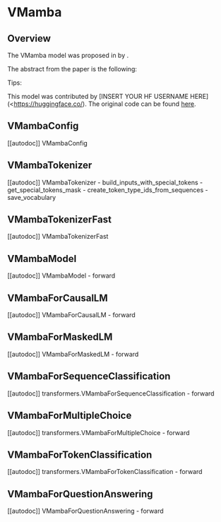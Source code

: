 <!--Copyright 2022 The HuggingFace Team. All rights reserved.

Licensed under the Apache License, Version 2.0 (the "License"); you may not use this file except in compliance with
the License. You may obtain a copy of the License at

http://www.apache.org/licenses/LICENSE-2.0

Unless required by applicable law or agreed to in writing, software distributed under the License is distributed on
an "AS IS" BASIS, WITHOUT WARRANTIES OR CONDITIONS OF ANY KIND, either express or implied. See the License for the
specific language governing permissions and limitations under the License.
-->

# VMamba

## Overview

The VMamba model was proposed in [<INSERT PAPER NAME HERE>](<INSERT PAPER LINK HERE>)  by <INSERT AUTHORS HERE>. <INSERT SHORT SUMMARY HERE>

The abstract from the paper is the following:

*<INSERT PAPER ABSTRACT HERE>*

Tips:

<INSERT TIPS ABOUT MODEL HERE>

This model was contributed by [INSERT YOUR HF USERNAME HERE](<https://huggingface.co/<INSERT YOUR HF USERNAME HERE>). The original code can be found [here](<INSERT LINK TO GITHUB REPO HERE>).

## VMambaConfig

[[autodoc]] VMambaConfig


## VMambaTokenizer

[[autodoc]] VMambaTokenizer
    - build_inputs_with_special_tokens
    - get_special_tokens_mask
    - create_token_type_ids_from_sequences
    - save_vocabulary


## VMambaTokenizerFast

[[autodoc]] VMambaTokenizerFast


## VMambaModel

[[autodoc]] VMambaModel
    - forward


## VMambaForCausalLM

[[autodoc]] VMambaForCausalLM
    - forward


## VMambaForMaskedLM

[[autodoc]] VMambaForMaskedLM
    - forward


## VMambaForSequenceClassification

[[autodoc]] transformers.VMambaForSequenceClassification
    - forward

## VMambaForMultipleChoice

[[autodoc]] transformers.VMambaForMultipleChoice
    - forward


## VMambaForTokenClassification

[[autodoc]] transformers.VMambaForTokenClassification
    - forward


## VMambaForQuestionAnswering

[[autodoc]] VMambaForQuestionAnswering
    - forward